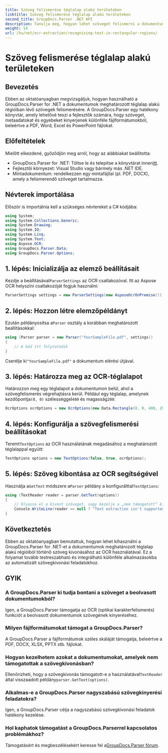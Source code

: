 ```yaml
---
title: Szöveg felismerése téglalap alakú területeken
linktitle: Szöveg felismerése téglalap alakú területeken
second_title: GroupDocs.Parser .NET API
description: Tanulja meg, hogyan lehet szöveget felismerni a dokumentumok meghatározott régióiban az OCR-képességekkel rendelkező GroupDocs.Parser for .NET segítségével.
weight: 14
url: /hu/net/ocr-extraction/recognizing-text-in-rectangular-regions/
---
```


# Szöveg felismerése téglalap alakú területeken

## Bevezetés
Ebben az oktatóanyagban megvizsgáljuk, hogyan használható a GroupDocs.Parser for .NET a dokumentumok meghatározott téglalap alakú régióiban lévő szövegek felismerésére. A GroupDocs.Parser egy hatékony könyvtár, amely lehetővé teszi a fejlesztők számára, hogy szöveget, metaadatokat és egyebeket kinyerjenek különféle fájlformátumokból, beleértve a PDF, Word, Excel és PowerPoint fájlokat.
## Előfeltételek
Mielőtt elkezdené, győződjön meg arról, hogy az alábbiakat beállította:
-  GroupDocs.Parser for .NET: Töltse le és telepítse a könyvtárat innen[itt](https://releases.groupdocs.com/parser/net/).
- Fejlesztői környezet: Visual Studio vagy bármely más .NET IDE.
- Mintadokumentum: rendelkezzen egy mintafájllal (pl. PDF, DOCX), amely a felismerendő szöveget tartalmazza.

## Névterek importálása
Először is importálnia kell a szükséges névtereket a C# kódjába:
```csharp
using System;
using System.Collections.Generic;
using System.Drawing;
using System.IO;
using System.Linq;
using System.Text;
using Aspose.OCR;
using GroupDocs.Parser.Data;
using GroupDocs.Parser.Options;
```
## 1. lépés: Inicializálja az elemző beállításait
 Kezdje a beállításával`ParserSettings` az OCR csatlakozóval. Itt az Aspose OCR helyszíni csatlakozóját fogjuk használni:
```csharp
ParserSettings settings = new ParserSettings(new AsposeOcrOnPremise());
```
## 2. lépés: Hozzon létre elemzőpéldányt
 Ezután példányosítsa a`Parser` osztály a korábban meghatározott beállításokkal:
```csharp
using (Parser parser = new Parser("YourSampleFile.pdf", settings))
{
    // A kód itt folytatódik
}
```
 Cserélje ki`"YourSampleFile.pdf"` a dokumentum elérési útjával.
## 3. lépés: Határozza meg az OCR-téglalapot
 Határozzon meg egy téglalapot a dokumentumon belül, ahol a szövegfelismerés végrehajtásra kerül. Például egy téglalap, amelynek kezdőpontja`(0, 0)` szélességgel`400` és magasság`200`:
```csharp
OcrOptions ocrOptions = new OcrOptions(new Data.Rectangle(0, 0, 400, 200));
```
## 4. lépés: Konfigurálja a szövegfelismerési beállításokat
 Teremt`TextOptions` az OCR használatának megadásához a meghatározott téglalappal együtt:
```csharp
TextOptions options = new TextOptions(false, true, ocrOptions);
```
## 5. lépés: Szöveg kibontása az OCR segítségével
 Használja a`GetText` módszere a`Parser` példány a konfigurálttal`TextOptions`:
```csharp
using (TextReader reader = parser.GetText(options))
{
    // Olvassa el a kivont szöveget, vagy kezelje a „nem támogatott” kis- és nagybetűket
    Console.WriteLine(reader == null ? "Text extraction isn't supported" : reader.ReadToEnd());
}
```

## Következtetés
Ebben az oktatóanyagban bemutattuk, hogyan lehet kihasználni a GroupDocs.Parser for .NET-et a dokumentumok meghatározott téglalap alakú régióiból történő szöveg kivonásához az OCR használatával. Ez a folyamat tovább testreszabható és integrálható különféle alkalmazásokba az automatizált szövegkivonási feladatokhoz.

## GYIK
### A GroupDocs.Parser ki tudja bontani a szöveget a beolvasott dokumentumokból?
Igen, a GroupDocs.Parser támogatja az OCR (optikai karakterfelismerés) funkciót a beolvasott dokumentumok szövegének kinyeréséhez.
### Milyen fájlformátumokat támogat a GroupDocs.Parser?
A GroupDocs.Parser a fájlformátumok széles skáláját támogatja, beleértve a PDF, DOCX, XLSX, PPTX stb. fájlokat.
### Hogyan kezelhetem azokat a dokumentumokat, amelyek nem támogatottak a szövegkivonásban?
 Ellenőrizheti, hogy a szövegkivonás támogatott-e a használatával`TextReader` által visszaadott példány`parser.GetText(options)`.
### Alkalmas-e a GroupDocs.Parser nagyszabású szövegkinyerési feladatokra?
Igen, a GroupDocs.Parser célja a nagyszabású szövegkivonási feladatok hatékony kezelése.
### Hol kaphatok támogatást a GroupDocs.Parserrel kapcsolatos problémákhoz?
 Támogatásért és megbeszélésekért keresse fel a[GroupDocs.Parser fórum](https://forum.groupdocs.com/c/parser/17).